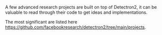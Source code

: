 A few advanced research projects are built on top of Detectron2, it can be valuable to read through their code to get ideas and implementations.

The most significant are listed here https://github.com/facebookresearch/detectron2/tree/main/projects. 